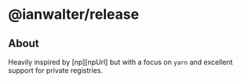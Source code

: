 # @ianwalter/release
>

## About

Heavily inspired by [np][npUrl] but with a focus on `yarn` and excellent support
for private registries.
